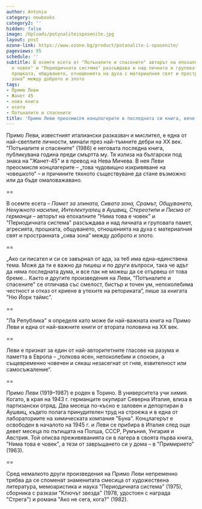 ```yaml
---
author: Antonia
category: newbooks
category2: ''
hidden: false
image: /Uploads/potynaliteispasenite.jpg
layout: post
ozone-link: https://www.ozone.bg/product/potanalite-i-spasenite/
pageviews: 95
schedule: ''
subtitle: В осемте есета от "Потъналите и спасените" авторът на епохалните "Нима това
  е човек" и "Периодичната система" разсъждава и над личната и груповата памет, агресията,
  прошката, общуването, отношенията на духа с материалния свят и пространната „сива
  зона“ между доброто и злото
tags:
- Примо Леви
- Жанет 45
- нова книга
- есета
- Потъналите и спасените
title: 'Примо Леви преосмисля концлагерите в последната си книга, вече и на български '
---
```


Примо Леви, известният италиански разказвач и мислител, е една от най-светлите личности, минали през най-тъмните дебри на ХХ век. "Потъналите и спасените" (1986) е неговата последна книга, публикувана година преди смъртта му. Тя излиза на български под знака на "Жанет-45" и в превод на Нева Мичева. В нея Леви преосмисля концлагерите – „това чудовищно изкривяване на човешкото“ – и причините тяхното съществуване да стане възможно или да бъде омаловажавано.

\==

В осемте есета – *Памет за злината, Сивата зона, Срамът, Общуването, Ненужното насилие, Интелектуалец в Аушвиц, Стереотипи и Писма от германци* – авторът на епохалните "Нима това е човек" и "Периодичната система" разсъждава и над личната и груповата памет, агресията, прошката, общуването, отношенията на духа с материалния свят и пространната „сива зона“ между доброто и злото.

\==

„Ако си писател и си се завърнал от ада, за теб има една-единствена тема. Може да ти е важно да пишеш и по други въпроси, така че адът да няма последната дума, и все пак не можеш да се отървеш от това бреме... Както и другите произведения на Леви, "Потъналите и спасените" се отличава със смелост, бистър и точен ум, непоколебима честност и отказ от криене в утехите на реториката“, пише за книгата "Ню Йорк таймс". 

\==

"Ла Република" я определя като може би най-важната книга на Примо Леви и една от най-важните книги от втората половина на XX век. 

\==

Леви е признат за един от най-авторитетните гласове на разума и паметта в Европа – „толкова ясен, непоколебим и спокоен, а същевременно човечен и сякаш незасегнат от гняв, язвителност или самосъжаление“.

\==

Примо Леви (1919–1987) е роден в Торино. В университета учи химия. Когато, в края на 1943 г. германците окупират Северна Италия, влиза в партизански отряд. Два месеца по-късно е заловен и депортиран в Аушвиц, където полага принудителен труд на строежа и в една от лабораториите на химическата компания "Буна". Концлагерът е освободен в началото на 1945 г. и Леви се прибира в Италия след още девет месеца по пътищата на Полша, СССР, Румъния, Унгария и Австрия. Той описва преживяванията си в лагера в своята първа книга, "Нима това е човек", а тези от завръщането си у дома – в "Примирието" (1963). 

\==

Сред немалкото други произведения на Примо Леви непременно трябва да се споменат знаменитата смесица от художествена литература, мемоаристика и наука "Периодичната система" (1975), сборника с разкази "Ключът звезда" (1978, удостоен с награда "Стрега") и романа "Ако не сега, кога?" (1982).